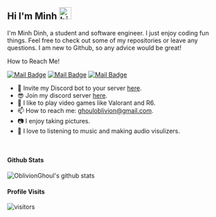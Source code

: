 ## Hi I'm Minh <img src="https://user-images.githubusercontent.com/1303154/88677602-1635ba80-d120-11ea-84d8-d263ba5fc3c0.gif" width="28px" alt="hi">

I'm Minh Dinh, a student and software engineer. I just enjoy coding fun things. Feel free to check out some of my repositories or leave any questions. I am new to Github, so any advice would be great!

How to Reach Me!

[![Mail Badge](https://img.shields.io/badge/-OblivionGhoul-e74c3c?style=flat&labelColor=e74c3c&logo=youtube&logoColor=white)](https://www.youtube.com/channel/UCsvpxb0I459H_D6TRwQB1bg/featured) [![Mail Badge](https://img.shields.io/badge/-@minh.kien.dinh-e84393?style=flat&labelColor=e84393&logo=instagram&logoColor=white)](https://instagram.com/minh.kien.dinh) [![Mail Badge](https://img.shields.io/badge/-GhoulOblivion-c0392b?style=flat&labelColor=c0392b&logo=gmail&logoColor=white)](mailto:ghouloblivion@gmail.com)

<!-- TODO: Add last video link -->
- 🤖 Invite my Discord bot to your server [here](https://discord.com/api/oauth2/authorize?client_id=757066313406611477&permissions=1580723318&scope=bot).
- 😎 Join my discord server [here](https://discord.com/invite/agVDGxS9FN).
- 🔫 I like to play video games like Valorant and R6. 
- 📫 How to reach me: ghouloblivion@gmail.com.
- 📷 I enjoy taking pictures.
- 🎵 I love to listening to music and making audio visulizers. 

<br />

#### Github Stats

![OblivionGhoul's github stats](https://github-readme-stats.vercel.app/api?username=OblivionGhoul&count_private=true&theme=tokyonight&hide=contribs,prs)

#### Profile Visits 

![visitors](https://visitor-badge.glitch.me/badge?page_id=oblivionghoul.oblivionghoul)